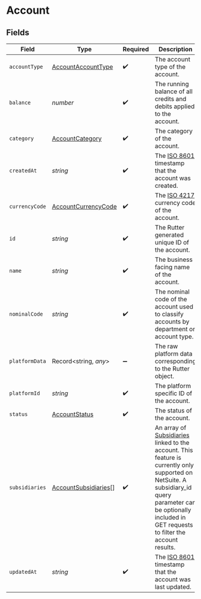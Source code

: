 # Account


## Fields

| Field                                                                                                                                                                                                                                         | Type                                                                                                                                                                                                                                          | Required                                                                                                                                                                                                                                      | Description                                                                                                                                                                                                                                   |
| --------------------------------------------------------------------------------------------------------------------------------------------------------------------------------------------------------------------------------------------- | --------------------------------------------------------------------------------------------------------------------------------------------------------------------------------------------------------------------------------------------- | --------------------------------------------------------------------------------------------------------------------------------------------------------------------------------------------------------------------------------------------- | --------------------------------------------------------------------------------------------------------------------------------------------------------------------------------------------------------------------------------------------- |
| `accountType`                                                                                                                                                                                                                                 | [AccountAccountType](../../models/shared/accountaccounttype.md)                                                                                                                                                                               | :heavy_check_mark:                                                                                                                                                                                                                            | The account type of the account.                                                                                                                                                                                                              |
| `balance`                                                                                                                                                                                                                                     | *number*                                                                                                                                                                                                                                      | :heavy_check_mark:                                                                                                                                                                                                                            | The running balance of all credits and debits applied to the account.                                                                                                                                                                         |
| `category`                                                                                                                                                                                                                                    | [AccountCategory](../../models/shared/accountcategory.md)                                                                                                                                                                                     | :heavy_check_mark:                                                                                                                                                                                                                            | The category of the account.                                                                                                                                                                                                                  |
| `createdAt`                                                                                                                                                                                                                                   | *string*                                                                                                                                                                                                                                      | :heavy_check_mark:                                                                                                                                                                                                                            | The [ISO 8601](https://www.iso.org/iso-8601-date-and-time-format.html) timestamp that the account was created.                                                                                                                                |
| `currencyCode`                                                                                                                                                                                                                                | [AccountCurrencyCode](../../models/shared/accountcurrencycode.md)                                                                                                                                                                             | :heavy_check_mark:                                                                                                                                                                                                                            | The [ISO 4217](https://www.iso.org/iso-4217-currency-codes.html) currency code of the account.                                                                                                                                                |
| `id`                                                                                                                                                                                                                                          | *string*                                                                                                                                                                                                                                      | :heavy_check_mark:                                                                                                                                                                                                                            | The Rutter generated unique ID of the account.                                                                                                                                                                                                |
| `name`                                                                                                                                                                                                                                        | *string*                                                                                                                                                                                                                                      | :heavy_check_mark:                                                                                                                                                                                                                            | The business facing name of the account.                                                                                                                                                                                                      |
| `nominalCode`                                                                                                                                                                                                                                 | *string*                                                                                                                                                                                                                                      | :heavy_check_mark:                                                                                                                                                                                                                            | The nominal code of the account used to classify accounts by department or account type.                                                                                                                                                      |
| `platformData`                                                                                                                                                                                                                                | Record<string, *any*>                                                                                                                                                                                                                         | :heavy_minus_sign:                                                                                                                                                                                                                            | The raw platform data corresponding to the Rutter object.                                                                                                                                                                                     |
| `platformId`                                                                                                                                                                                                                                  | *string*                                                                                                                                                                                                                                      | :heavy_check_mark:                                                                                                                                                                                                                            | The platform specific ID of the account.                                                                                                                                                                                                      |
| `status`                                                                                                                                                                                                                                      | [AccountStatus](../../models/shared/accountstatus.md)                                                                                                                                                                                         | :heavy_check_mark:                                                                                                                                                                                                                            | The status of the account.                                                                                                                                                                                                                    |
| `subsidiaries`                                                                                                                                                                                                                                | [AccountSubsidiaries](../../models/shared/accountsubsidiaries.md)[]                                                                                                                                                                           | :heavy_check_mark:                                                                                                                                                                                                                            | An array of [Subsidiaries](/rest/version/subsidiaries) linked to the account. This feature is currently only supported on NetSuite. A subsidiary_id query parameter can be optionally included in GET requests to filter the account results. |
| `updatedAt`                                                                                                                                                                                                                                   | *string*                                                                                                                                                                                                                                      | :heavy_check_mark:                                                                                                                                                                                                                            | The [ISO 8601](https://www.iso.org/iso-8601-date-and-time-format.html) timestamp that the account was last updated.                                                                                                                           |